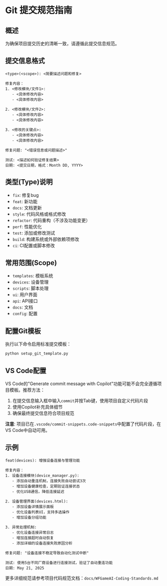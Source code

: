 # Git 提交规范指南

## 概述

为确保项目提交历史的清晰一致，请遵循此提交信息规范。

## 提交信息格式

```
<type>(<scope>): <简要描述问题和修复>

修复内容：
1. <修改模块/文件1>:
   - <具体修改内容>
   - <具体修改内容>

2. <修改模块/文件2>:
   - <具体修改内容>
   - <具体修改内容>

3. <修改的关键点>:
   - <具体修改内容>
   - <具体修改内容>

修复问题: "<错误信息或问题描述>"

测试: <描述如何验证修复结果>
日期: <提交日期，格式：Month DD, YYYY>
```

## 类型(Type)说明
- `fix`: 修复bug
- `feat`: 新功能
- `docs`: 文档更新
- `style`: 代码风格或格式修改
- `refactor`: 代码重构（不涉及功能变更）
- `perf`: 性能优化
- `test`: 添加或修改测试
- `build`: 构建系统或外部依赖项修改
- `ci`: CI配置或脚本修改

## 常用范围(Scope)
- `templates`: 模板系统
- `devices`: 设备管理
- `scripts`: 脚本处理
- `ui`: 用户界面
- `api`: API接口
- `docs`: 文档
- `config`: 配置

## 配置Git模板

执行以下命令启用标准提交模板：

```bash
python setup_git_template.py
```

## VS Code配置

VS Code的"Generate commit message with Copilot"功能可能不会完全遵循项目模板。推荐方法：

1. 在提交信息输入框中输入`commit`并按Tab键，使用项目自定义代码片段
2. 使用Copilot补充具体细节
3. 确保最终提交信息符合项目规范

**注意**: 项目已在`.vscode/commit-snippets.code-snippets`中配置了代码片段，在VS Code中自动可用。

## 示例

```
feat(devices): 增强设备连接与管理功能

修复内容：
1. 设备连接模块(device_manager.py):
   - 添加自动重连机制，连接失败自动尝试3次
   - 增加设备健康检查，定期验证连接状态
   - 优化USB通信，降低连接延迟

2. 设备管理界面(devices.html):
   - 添加设备详情展示面板
   - 优化设备列表UI，支持多选操作
   - 增加设备分组功能

3. 异常处理机制:
   - 优化设备连接异常日志
   - 增加连接超时自动恢复
   - 添加详细的设备连接失败原因分析

修复问题: "设备连接不稳定导致自动化测试中断"

测试: 使用5台不同厂商设备进行连接测试，验证了自动重连功能
日期: May 21, 2025
```

更多详细规范请参考项目代码规范文档：`docs/WFGameAI-Coding-Standards.md`

